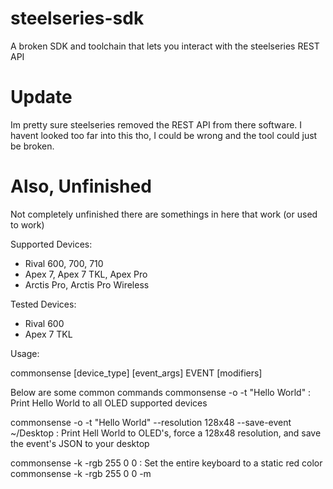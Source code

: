 # steelseries-sdk
A broken SDK and toolchain that lets you interact with the steelseries REST API

# Update
Im pretty sure steelseries removed the REST API from there software. I havent looked too far into this tho, I could be wrong and the tool could just be broken.

# Also, Unfinished
Not completely unfinished there are somethings in here that work (or used to work)

Supported Devices:
  * Rival 600, 700, 710
  * Apex 7, Apex 7 TKL, Apex Pro
  * Arctis Pro, Arctis Pro Wireless

Tested Devices:
  * Rival 600
  * Apex 7 TKL

Usage:

  commonsense [device_type] [event_args] EVENT [modifiers]

Below are some common commands
  commonsense -o -t "Hello World" : Print Hello World to all OLED supported devices

  commonsense -o -t "Hello World" --resolution 128x48 --save-event ~/Desktop : Print Hell World to OLED's,
  force a 128x48 resolution, and save the event's JSON to your desktop

  commonsense -k -rgb 255 0 0 : Set the entire keyboard to a static red color
  commonsense -k -rgb 255 0 0 -m
